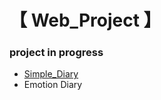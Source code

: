 <h1> 【 Web_Project 】 </h1>

<h3> project in progress </h3>

* <a href="https://github.com/EunByu1/Web_Project/tree/main/Simple_Diary/src"> Simple_Diary </a>
* Emotion Diary
